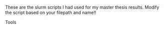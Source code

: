 These are the slurm scripts I had used for my master thesis results. Modify the script based on your filepath and name!!

Tools 
